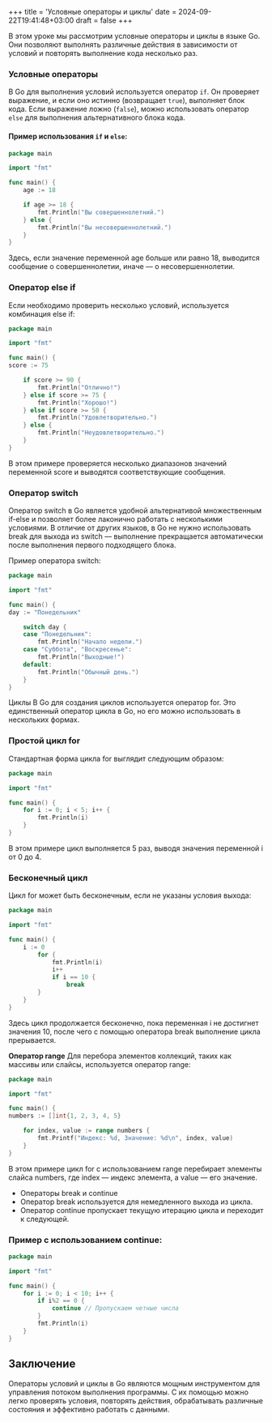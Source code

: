 +++
title = 'Условные операторы и циклы'
date = 2024-09-22T19:41:48+03:00
draft = false
+++


В этом уроке мы рассмотрим условные операторы и циклы в языке Go. Они позволяют выполнять различные действия в зависимости от условий и повторять выполнение кода несколько раз.

### Условные операторы

В Go для выполнения условий используется оператор `if`. Он проверяет выражение, и если оно истинно (возвращает `true`), выполняет блок кода. Если выражение ложно (`false`), можно использовать оператор `else` для выполнения альтернативного блока кода.

#### Пример использования `if` и `else`:

```go
package main

import "fmt"

func main() {
    age := 18

    if age >= 18 {
        fmt.Println("Вы совершеннолетний.")
    } else {
        fmt.Println("Вы несовершеннолетний.")
    }
}
```

Здесь, если значение переменной age больше или равно 18, выводится сообщение о совершеннолетии, иначе — о несовершеннолетии.

### Оператор else if
Если необходимо проверить несколько условий, используется комбинация else if:

```go
package main

import "fmt"

func main() {
score := 75

    if score >= 90 {
        fmt.Println("Отлично!")
    } else if score >= 75 {
        fmt.Println("Хорошо!")
    } else if score >= 50 {
        fmt.Println("Удовлетворительно.")
    } else {
        fmt.Println("Неудовлетворительно.")
    }
}
```
В этом примере проверяется несколько диапазонов значений переменной score и выводятся соответствующие сообщения.

### Оператор switch
Оператор switch в Go является удобной альтернативой множественным if-else и позволяет более лаконично работать с несколькими условиями. В отличие от других языков, в Go не нужно использовать break для выхода из switch — выполнение прекращается автоматически после выполнения первого подходящего блока.

Пример оператора switch:
```go
package main

import "fmt"

func main() {
day := "Понедельник"

    switch day {
    case "Понедельник":
        fmt.Println("Начало недели.")
    case "Суббота", "Воскресенье":
        fmt.Println("Выходные!")
    default:
        fmt.Println("Обычный день.")
    }
}
```
Циклы
В Go для создания циклов используется оператор for. Это единственный оператор цикла в Go, но его можно использовать в нескольких формах.

### Простой цикл for
Стандартная форма цикла for выглядит следующим образом:

```go
package main

import "fmt"

func main() {
    for i := 0; i < 5; i++ {
        fmt.Println(i)
    }
}
```
В этом примере цикл выполняется 5 раз, выводя значения переменной i от 0 до 4.

### Бесконечный цикл
Цикл for может быть бесконечным, если не указаны условия выхода:

```go
package main

import "fmt"

func main() {
    i := 0
        for {
            fmt.Println(i)
            i++
            if i == 10 {
                break
        }
    }
}
```
Здесь цикл продолжается бесконечно, пока переменная i не достигнет значения 10, после чего с помощью оператора break выполнение цикла прерывается.

**Оператор range**
Для перебора элементов коллекций, таких как массивы или слайсы, используется оператор range:

```go
package main

import "fmt"

func main() {
numbers := []int{1, 2, 3, 4, 5}

    for index, value := range numbers {
        fmt.Printf("Индекс: %d, Значение: %d\n", index, value)
    }
}
```
В этом примере цикл for с использованием range перебирает элементы слайса numbers, где index — индекс элемента, а value — его значение.

* Операторы break и continue
* Оператор break используется для немедленного выхода из цикла.
* Оператор continue пропускает текущую итерацию цикла и переходит к следующей.

### Пример с использованием continue:
```go
package main

import "fmt"

func main() {
    for i := 0; i < 10; i++ {
        if i%2 == 0 {
            continue // Пропускаем четные числа
        }
        fmt.Println(i)
    }
}
```
## Заключение
Операторы условий и циклы в Go являются мощным инструментом для управления потоком выполнения программы. С их помощью можно легко проверять условия, повторять действия, обрабатывать различные состояния и эффективно работать с данными.
